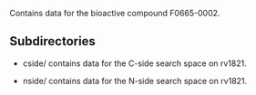 Contains data for the bioactive compound F0665-0002.

## Subdirectories

- cside/ contains data for the C-side search space on rv1821.

- nside/ contains data for the N-side search space on rv1821.

